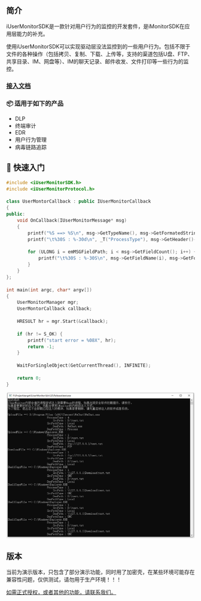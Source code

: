 ## 简介

iUserMonitorSDK是一款针对用户行为的监控的开发套件，是iMonitorSDK在应用层能力的补充。

使用iUserMonitorSDK可以实现驱动层没法监控到的一些用户行为。包括不限于文件的各种操作（包括拷贝、复制、下载、上传等，支持的渠道包括U盘、FTP、共享目录、IM、网盘等）、IM的聊天记录、邮件收发、文件打印等一些行为的监控。

### [接入文档](https://imonitorsdk.com/docs/iUserMonitor)

### 📦 适用于如下的产品

- DLP
- 终端审计
- EDR
- 用户行为管理
- 病毒链路追踪

## 🔨 快速入门

```c++
#include <iUserMonitorSDK.h>
#include <iUserMonitorProtocol.h>

class UserMontorCallback : public IUserMonitorCallback
{
public:
	void OnCallback(IUserMonitorMessage* msg)
	{
		printf("%S ==> %S\n", msg->GetTypeName(), msg->GetFormatedString(emMSGFieldCurrentProcessPath));
		printf("\t%30S : %-30d\n", _T("ProcessType"), msg->GetHeader()->CurrentProcessType);

		for (ULONG i = emMSGFieldPath; i < msg->GetFieldCount(); i++) {
			printf("\t%30S : %-30S\n", msg->GetFieldName(i), msg->GetFormatedString(i));
		}
	}
};

int main(int argc, char* argv[])
{
	UserMonitorManager mgr;
	UserMontorCallback callback;

	HRESULT hr = mgr.Start(&callback);

	if (hr != S_OK) {
		printf("start error = %08X", hr);
		return -1;
	}

	WaitForSingleObject(GetCurrentThread(), INFINITE);

	return 0;
}
```

![](./doc/main.png)

## 版本

当前为演示版本，只包含了部分演示功能，同时用了加密壳，在某些环境可能存在兼容性问题，仅供测试，请勿用于生产环境！！！

[如需正式授权，或者其他的功能，请联系我们。](https://imonitorsdk.com/about)

